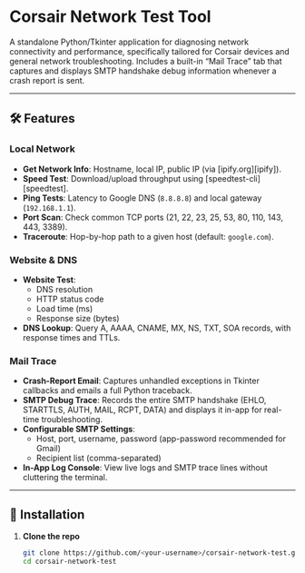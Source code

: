# Corsair Network Test Tool

A standalone Python/Tkinter application for diagnosing network connectivity and performance, specifically tailored for Corsair devices and general network troubleshooting. Includes a built-in “Mail Trace” tab that captures and displays SMTP handshake debug information whenever a crash report is sent.

---

## 🛠️ Features

### Local Network
- **Get Network Info**: Hostname, local IP, public IP (via [ipify.org][ipify]).
- **Speed Test**: Download/upload throughput using [speedtest-cli][speedtest].
- **Ping Tests**: Latency to Google DNS (`8.8.8.8`) and local gateway (`192.168.1.1`).
- **Port Scan**: Check common TCP ports (21, 22, 23, 25, 53, 80, 110, 143, 443, 3389).
- **Traceroute**: Hop-by-hop path to a given host (default: `google.com`).

### Website & DNS
- **Website Test**:  
  - DNS resolution  
  - HTTP status code  
  - Load time (ms)  
  - Response size (bytes)
- **DNS Lookup**: Query A, AAAA, CNAME, MX, NS, TXT, SOA records, with response times and TTLs.

### Mail Trace
- **Crash-Report Email**: Captures unhandled exceptions in Tkinter callbacks and emails a full Python traceback.
- **SMTP Debug Trace**: Records the entire SMTP handshake (EHLO, STARTTLS, AUTH, MAIL, RCPT, DATA) and displays it in-app for real-time troubleshooting.
- **Configurable SMTP Settings**:  
  - Host, port, username, password (app-password recommended for Gmail)  
  - Recipient list (comma-separated)  
- **In-App Log Console**: View live logs and SMTP trace lines without cluttering the terminal.

---

## 🚀 Installation

1. **Clone the repo**  
   ```bash
   git clone https://github.com/<your-username>/corsair-network-test.git
   cd corsair-network-test

